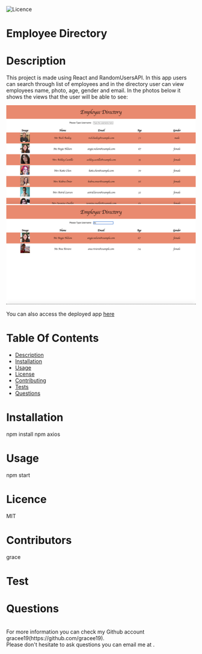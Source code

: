 
![Licence](https://img.shields.io/badge/LICENSEMIT-skyblue)
# Employee Directory
# Description
This project is made using React and RandomUsersAPI. 
In this app users can search through list of employees and in the directory user can view employees name, photo, age, gender and email.
In the photos below it shows the views that the user will be able to see:

![main](./public/images/main.png)
![searching](./public/images/search.png)

You can also access the deployed app [here](https://gracee19.github.io/employee-directory/)

# Table Of Contents
  * [Description](#description)
  * [Installation](#installation)
  * [Usage](#usage)
  * [License](#license)
  * [Contributing](#contributing)
  * [Tests](#tests)
  * [Questions](#questions)
# Installation
npm install
npm axios
# Usage
npm start
# Licence 
MIT
# Contributors
grace
# Test 

# Questions 
<br>
For more information you can check my Github account gracee19(https://github.com/gracee19).<br>
Please don't hesitate to ask questions you can email me at .

